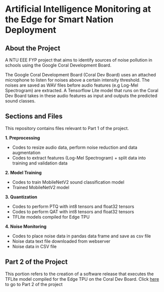 # Artificial Intelligence Monitoring at the Edge for Smart Nation Deployment

## About the Project 

A NTU EEE FYP project that aims to identify sources of noise pollution in schools using the Google Coral Development Board.

The Google Coral Development Board (Coral Dev Board) uses an attached microphone to listen for noises above a certain intensity threshold. The noises are saved as WAV files before audio features (e.g Log-Mel Spectrogram) are extracted. A Tensorflow Lite model that runs on the Coral Dev Board takes in these audio features as input and outputs the predicted sound classes.

## Sections and Files 

This repository contains files relevant to Part 1 of the project.

**1. Preprocessing**

* Codes to resize audio data, perform noise reduction and data augmentation
* Codes to extract features (Log-Mel Spectrogram) + split data into training and validation data

**2. Model Training**

* Codes to train MobileNetV2 sound classification model
* Trained MobileNetV2 model

**3. Quantization**

* Codes to perform PTQ with int8 tensors and float32 tensors
* Codes to perform QAT with int8 tensors and float32 tensors
* TFLite models compiled for Edge TPU

**4. Noise Monitoring**

* Codes to place noise data in pandas data frame and save as csv file
* Noise data text file downloaded from webserver
* Noise data in CSV file

## Part 2 of the Project

This portion refers to the creation of a software release that executes the TFLite model compiled for the Edge TPU on the Coral Dev Board.
Click [here](https://github.com/xychong/noise_analyzer) to go to Part 2 of the project

